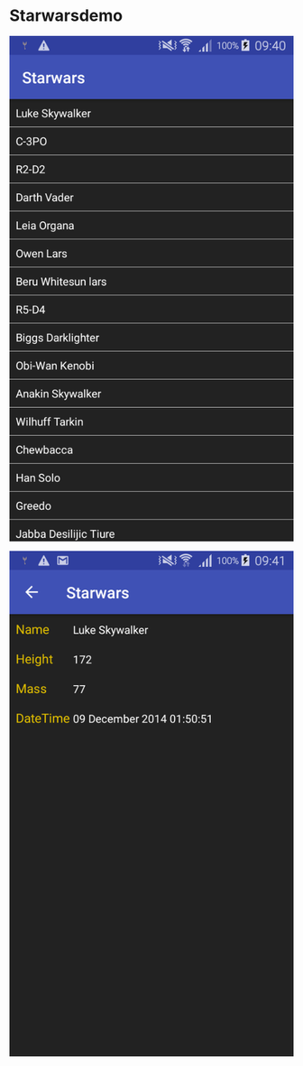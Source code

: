 # Starwarsdemo

![alt text](https://github.com/pravinbadgujar/Starwarsdemo/blob/master/device-2018-10-05-094122.png)

![alt text](https://github.com/pravinbadgujar/Starwarsdemo/blob/master/device-2018-10-05-094156.png)
